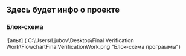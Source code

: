 ## Здесь будет инфо о проекте

### Блок-схема
![альт] ( C:\Users\Ljubov\Desktop\Final Verification Work\FlowchartFinalVerificationWork.png "Блок-схема программы")